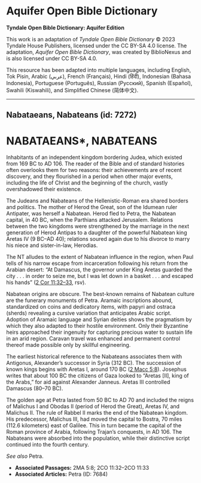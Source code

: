 # Aquifer Open Bible Dictionary

**Tyndale Open Bible Dictionary: Aquifer Edition**

This work is an adaptation of *Tyndale Open Bible Dictionary* © 2023 Tyndale House Publishers, licensed under the CC BY\-SA 4\.0 license. The adaptation, *Aquifer Open Bible Dictionary*, was created by BiblioNexus and is also licensed under CC BY\-SA 4\.0\.

This resource has been adapted into multiple languages, including English, Tok Pisin, Arabic (عربي), French (Français), Hindi (हिंदी), Indonesian (Bahasa Indonesia), Portuguese (Português), Russian (Русский), Spanish (Español), Swahili (Kiswahili), and Simplified Chinese (简体中文).



--------------------------------

## Nabataeans, Nabateans (id: 7272)

NABATAEANS\*, NABATEANS
=======================

Inhabitants of an independent kingdom bordering Judea, which existed from 169 BC to AD 106\. The reader of the Bible and of standard histories often overlooks them for two reasons: their achievements are of recent discovery, and they flourished in a period when other major events, including the life of Christ and the beginning of the church, vastly overshadowed their existence.

The Judeans and Nabateans of the Hellenistic\-Roman era shared borders and politics. The mother of Herod the Great, son of the Idumean ruler Antipater, was herself a Nabatean. Herod fled to Petra, the Nabatean capital, in 40 BC, when the Parthians attacked Jerusalem. Relations between the two kingdoms were strengthened by the marriage in the next generation of Herod Antipas to a daughter of the powerful Nabatean king Aretas IV (9 BC–AD 40\); relations soured again due to his divorce to marry his niece and sister\-in\-law, Herodias.

The NT alludes to the extent of Nabatean influence in the region, when Paul tells of his narrow escape from incarceration following his return from the Arabian desert: “At Damascus, the governor under King Aretas guarded the city . . . in order to seize me, but I was let down in a basket . . . and escaped his hands” ([2 Cor 11:32–33](https://ref.ly/2Cor11:32-2Cor11:33), rsv).

Nabatean origins are obscure. The best\-known remains of Nabatean culture are the funerary monuments of Petra. Aramaic inscriptions abound, standardized on coins and dedicatory items, with papyri and ostraca (sherds) revealing a cursive variation that anticipates Arabic script. Adoption of Aramaic language and Syrian deities shows the pragmatism by which they also adapted to their hostile environment. Only their Byzantine heirs approached their ingenuity for capturing precious water to sustain life in an arid region. Caravan travel was enhanced and permanent control thereof made possible only by skillful engineering.

The earliest historical reference to the Nabateans associates them with Antigonus, Alexander’s successor in Syria (312 BC). The succession of known kings begins with Aretas I, around 170 BC ([2 Macc 5:8](https://ref.ly/2Macc5:8)). Josephus writes that about 100 BC the citizens of Gaza looked to “Aretas \[II], king of the Arabs,” for aid against Alexander Janneus. Aretas III controlled Damascus (80–70 BC).

The golden age at Petra lasted from 50 BC to AD 70 and included the reigns of Malichus I and Obodas II (period of Herod the Great), Aretas IV, and Malichus II. The rule of Rabbel II marks the end of the Nabatean kingdom. His predecessor, Malichus III, had moved the capital to Bostra, 70 miles (112\.6 kilometers) east of Galilee. This in turn became the capital of the Roman province of Arabia, following Trajan’s conquests, in AD 106\. The Nabateans were absorbed into the population, while their distinctive script continued into the fourth century.

*See also* Petra.

* **Associated Passages:** 2MA 5:8; 2CO 11:32–2CO 11:33
* **Associated Articles:** Petra (ID: 7684)

